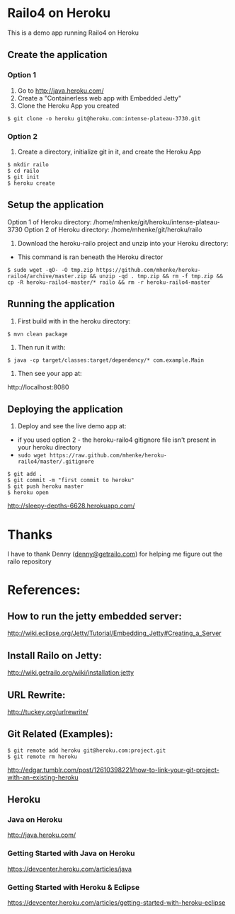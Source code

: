 # Railo4 on Heroku

This is a demo app running Railo4 on Heroku

## Create the application
### Option 1
 1. Go to http://java.heroku.com/
 2. Create a "Containerless web app with Embedded Jetty"
 3. Clone the Heroku App you created

 ```
 $ git clone -o heroku git@heroku.com:intense-plateau-3730.git
 ```

### Option 2 
 1. Create a directory, initialize git in it, and create the Heroku App 

 ```
 $ mkdir railo
 $ cd railo
 $ git init
 $ heroku create
 ```

## Setup the application

  Option 1 of Heroku directory: /home/mhenke/git/heroku/intense-plateau-3730
  Option 2 of Heroku directory: /home/mhenke/git/heroku/railo

 1. Download the heroku-railo project and unzip into your Heroku directory:
   - This command is ran beneath the Heroku director

 ```
 $ sudo wget -qO- -O tmp.zip https://github.com/mhenke/heroku-railo4/archive/master.zip && unzip -qd . tmp.zip && rm -f tmp.zip && cp -R heroku-railo4-master/* railo && rm -r heroku-railo4-master
 ```

## Running the application
 1. First build with in the heroku directory:

 ```
 $ mvn clean package
 ```

 1. Then run it with:
   
 ```
 $ java -cp target/classes:target/dependency/* com.example.Main
 ```
	
 1. Then see your app at:
 
 http://localhost:8080

## Deploying the application
 1. Deploy and see the live demo app at:
  - if you used option 2 - the heroku-railo4 gitignore file isn't present in your heroku directory
  -  ``` sudo wget https://raw.github.com/mhenke/heroku-railo4/master/.gitignore ```
 ```
 $ git add .
 $ git commit -m "first commit to heroku"
 $ git push heroku master
 $ heroku open
 ```

 http://sleepy-depths-6628.herokuapp.com/

# Thanks
  I have to thank Denny (denny@getrailo.com) for helping me figure out the railo repository	

# References:
## How to run the jetty embedded server:
  http://wiki.eclipse.org/Jetty/Tutorial/Embedding_Jetty#Creating_a_Server
## Install Railo on Jetty:
  http://wiki.getrailo.org/wiki/installation:jetty
## URL Rewrite:
  http://tuckey.org/urlrewrite/	
## Git Related (Examples):
```
$ git remote add heroku git@heroku.com:project.git
$ git remote rm heroku
```	
http://edgar.tumblr.com/post/12610398221/how-to-link-your-git-project-with-an-existing-heroku
## Heroku
### Java on Heroku
  http://java.heroku.com/
### Getting Started with Java on Heroku 
  https://devcenter.heroku.com/articles/java
### Getting Started with Heroku & Eclipse
  https://devcenter.heroku.com/articles/getting-started-with-heroku-eclipse

